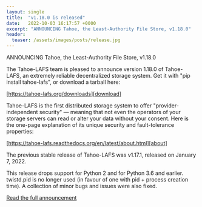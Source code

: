 ```yaml
---
layout: single
title:  "v1.18.0 is released"
date:   2022-10-03 16:17:57 +0000
excerpt: "ANNOUNCING Tahoe, the Least-Authority File Store, v1.18.0"
header:
  teaser: /assets/images/posts/release.jpg
---
```

ANNOUNCING Tahoe, the Least-Authority File Store, v1.18.0

The Tahoe-LAFS team is pleased to announce version 1.18.0 of
Tahoe-LAFS, an extremely reliable decentralized storage
system. Get it with "pip install tahoe-lafs", or download a
tarball here:

  [https://tahoe-lafs.org/downloads][download]

Tahoe-LAFS is the first distributed storage system to offer
"provider-independent security" — meaning that not even the
operators of your storage servers can read or alter your data
without your consent. Here is the one-page explanation of its
unique security and fault-tolerance properties:

  [https://tahoe-lafs.readthedocs.org/en/latest/about.html][about]

The previous stable release of Tahoe-LAFS was v1.17.1, released on
January 7, 2022.

This release drops support for Python 2 and for Python 3.6 and earlier.
twistd.pid is no longer used (in favour of one with pid + process creation time).
A collection of minor bugs and issues were also fixed.

[Read the full announcement][more]

[download]: https://tahoe-lafs.org/downloads
[about]: https://tahoe-lafs.readthedocs.org/en/latest/about.html
[more]: https://lists.tahoe-lafs.org/pipermail/tahoe-dev/2022-October/010043.html
